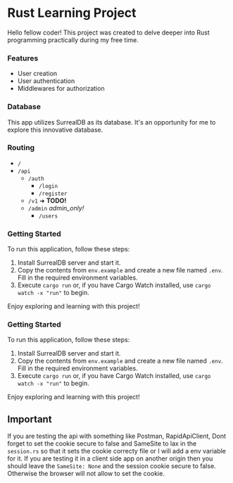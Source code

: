 # Rust Learning Project

Hello fellow coder! This project was created to delve deeper into Rust programming practically during my free time.

### Features

- User creation
- User authentication
- Middlewares for authorization

### Database

This app utilizes SurrealDB as its database. It's an opportunity for me to explore this innovative database.

### Routing

- `/`
- `/api`
  - `/auth`
    - `/login`
    - `/register`
  - `/v1` ➜ **TODO!**
  - `/admin` _admin_only!_
    - `/users`

### Getting Started

To run this application, follow these steps:

1. Install SurrealDB server and start it.
2. Copy the contents from `env.example` and create a new file named `.env`. Fill in the required environment variables.
3. Execute `cargo run` or, if you have Cargo Watch installed, use `cargo watch -x "run"` to begin.

Enjoy exploring and learning with this project!

### Getting Started

To run this application, follow these steps:

1. Install SurrealDB server and start it.
2. Copy the contents from `env.example` and create a new file named `.env`. Fill in the required environment variables.
3. Execute `cargo run` or, if you have Cargo Watch installed, use `cargo watch -x "run"` to begin.

Enjoy exploring and learning with this project!

## Important

If you are testing the api with something like Postman, RapidApiClient, Dont forget to set the cookie secure to false and SameSite to lax in the `session.rs` so that it sets the cookie correcty file or I will add a env variable for it.
If you are testing it in a client side app on another origin then you should leave the `SameSite: None` and the session cookie secure to false. Otherwise the browser will not allow to set the cookie.
